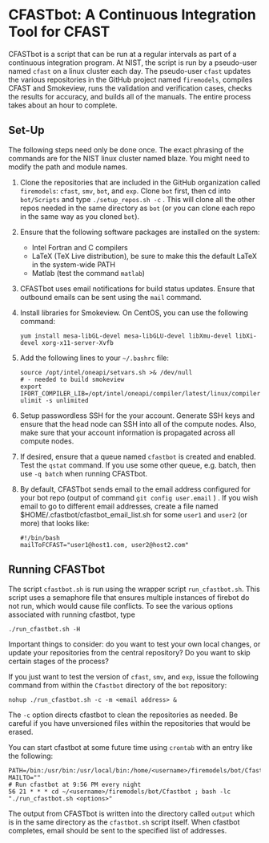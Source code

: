 # CFASTbot: A Continuous Integration Tool for CFAST

CFASTbot is a script that can be run at a regular intervals as part of a continuous integration program. At NIST, the script is run by a pseudo-user named `cfast` on a linux cluster each day. The pseudo-user `cfast` updates the various repositories in the GitHub project named `firemodels`, compiles CFAST and Smokeview, runs the validation and verification cases, checks the results for accuracy, and builds all of the manuals. The entire process takes about an hour to complete.

## Set-Up

The following steps need only be done once. The exact phrasing of the commands are for the NIST linux cluster named blaze. You might need to modify the path and module names.

1. Clone the repositories that are included in the GitHub organization called `firemodels`: `cfast`, `smv`, `bot`, and `exp`. Clone `bot` first, then cd into `bot/Scripts` and type `./setup_repos.sh -c` . This will clone all the other repos needed in the same directory as `bot` (or you can clone each repo in the same way as you cloned `bot`).

2. Ensure that the following software packages are installed on the system:

    * Intel Fortran and C compilers
    * LaTeX (TeX Live distribution), be sure to make this the default LaTeX in the system-wide PATH
    * Matlab (test the command `matlab`)

3. CFASTbot uses email notifications for build status updates. Ensure that outbound emails can be sent using the `mail` command.

4. Install libraries for Smokeview. On CentOS, you can use the following command:
   ```
   yum install mesa-libGL-devel mesa-libGLU-devel libXmu-devel libXi-devel xorg-x11-server-Xvfb
   ```

5. Add the following lines to your `~/.bashrc` file:
    ```
    source /opt/intel/oneapi/setvars.sh >& /dev/null
    # - needed to build smokeview
    export IFORT_COMPILER_LIB=/opt/intel/oneapi/compiler/latest/linux/compiler/lib/intel64_lin
    ulimit -s unlimited
    ```
   
6. Setup passwordless SSH for the your account. Generate SSH keys and ensure that the head node can SSH into all of the compute nodes. Also, make sure that your account information is propagated across all compute nodes.

7. If desired, ensure that a queue named `cfastbot` is created and enabled. Test the `qstat` command.  If you use some other queue, e.g. batch, then use `-q batch` when running CFASTbot.  

8. By default, CFASTbot sends email to the email address configured for your bot repo (output of command `git config user.email` ) .  If you wish email to go to different email addresses, create a file named $HOME/.cfastbot/cfastbot_email_list.sh for some `user1` and `user2` (or more) that looks like:
   ```
   #!/bin/bash
   mailToFCFAST="user1@host1.com, user2@host2.com"
   ```

## Running CFASTbot

The script `cfastbot.sh` is run using the wrapper script `run_cfastbot.sh`. This script uses a semaphore file that ensures multiple instances of firebot do not run, which would cause file conflicts. To see the various options associated with running cfastbot, type
```
./run_cfastbot.sh -H
```
Important things to consider: do you want to test your own local changes, or update your repositories from the central repository? Do you want to skip certain stages of the process?

If you just want to test the version of `cfast`, `smv`, and `exp`, issue the following command from within the `Cfastbot` directory of the `bot` repository:
```
nohup ./run_cfastbot.sh -c -m <email address> &
```
The `-c` option directs cfastbot to clean the repositories as needed. Be careful if you have unversioned files within the repositories that would be erased.

You can start cfastbot at some future time using `crontab` with an entry like the following:
```
PATH=/bin:/usr/bin:/usr/local/bin:/home/<username>/firemodels/bot/Cfastbot:$PATH
MAILTO=""
# Run cfastbot at 9:56 PM every night
56 21 * * * cd ~/<username>/firemodels/bot/Cfastbot ; bash -lc "./run_cfastbot.sh <options>"
```
The output from CFASTbot is written into the directory called `output` which is in the same directory as the `cfastbot.sh` script itself. When cfastbot completes, email should be sent to the specified list of addresses.
